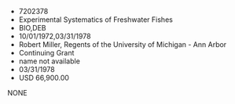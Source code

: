 * 7202378
* Experimental Systematics of Freshwater Fishes
* BIO,DEB
* 10/01/1972,03/31/1978
* Robert Miller, Regents of the University of Michigan - Ann Arbor
* Continuing Grant
*   name not available
* 03/31/1978
* USD 66,900.00

NONE